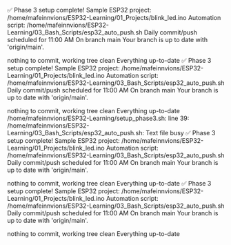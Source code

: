✅ Phase 3 setup complete!
Sample ESP32 project: /home/mafeinnvions/ESP32-Learning/01_Projects/blink_led.ino
Automation script: /home/mafeinnvions/ESP32-Learning/03_Bash_Scripts/esp32_auto_push.sh
Daily commit/push scheduled for 11:00 AM
On branch main
Your branch is up to date with 'origin/main'.

nothing to commit, working tree clean
Everything up-to-date
✅ Phase 3 setup complete!
Sample ESP32 project: /home/mafeinnvions/ESP32-Learning/01_Projects/blink_led.ino
Automation script: /home/mafeinnvions/ESP32-Learning/03_Bash_Scripts/esp32_auto_push.sh
Daily commit/push scheduled for 11:00 AM
On branch main
Your branch is up to date with 'origin/main'.

nothing to commit, working tree clean
Everything up-to-date
/home/mafeinnvions/ESP32-Learning/setup_phase3.sh: line 39: /home/mafeinnvions/ESP32-Learning/03_Bash_Scripts/esp32_auto_push.sh: Text file busy
✅ Phase 3 setup complete!
Sample ESP32 project: /home/mafeinnvions/ESP32-Learning/01_Projects/blink_led.ino
Automation script: /home/mafeinnvions/ESP32-Learning/03_Bash_Scripts/esp32_auto_push.sh
Daily commit/push scheduled for 11:00 AM
On branch main
Your branch is up to date with 'origin/main'.

nothing to commit, working tree clean
Everything up-to-date
✅ Phase 3 setup complete!
Sample ESP32 project: /home/mafeinnvions/ESP32-Learning/01_Projects/blink_led.ino
Automation script: /home/mafeinnvions/ESP32-Learning/03_Bash_Scripts/esp32_auto_push.sh
Daily commit/push scheduled for 11:00 AM
On branch main
Your branch is up to date with 'origin/main'.

nothing to commit, working tree clean
Everything up-to-date
